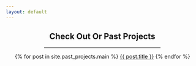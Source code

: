 ```yaml
---
layout: default
---
```


<div style="padding: 0 100 0 100;">
  <h2 style="text-align: center;">Check Out Or Past Projects</h2>
  <hr>
</div>

<section>
<ul>
{% for post in site.past_projects.main %}
  <l1><a href="/past_projects/{{ post.title }}">{{ post.title }}</a></li>
{% endfor %}
</ul>
</section>
